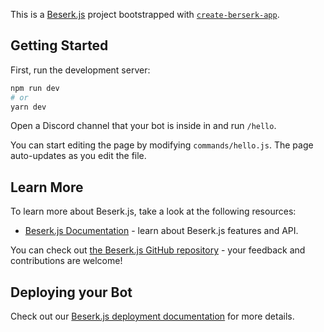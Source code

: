 This is a [Beserk.js](https://vajitsu.com/berserk/) project bootstrapped with [`create-berserk-app`](https://github.com/vercel/berserk.js/tree/canary/packages/create-berserk-app).

## Getting Started

First, run the development server:

```bash
npm run dev
# or
yarn dev
```

Open a Discord channel that your bot is inside in and run `/hello`.

You can start editing the page by modifying `commands/hello.js`. The page auto-updates as you edit the file.

## Learn More

To learn more about Beserk.js, take a look at the following resources:

- [Beserk.js Documentation](https://jujutsujs.org/docs) - learn about Beserk.js features and API.

You can check out [the Beserk.js GitHub repository](https://github.com/vajitsu/berserk.js/) - your feedback and contributions are welcome!

## Deploying your Bot

Check out our [Beserk.js deployment documentation](https://jujutsujs.org/docs/deployment) for more details.
